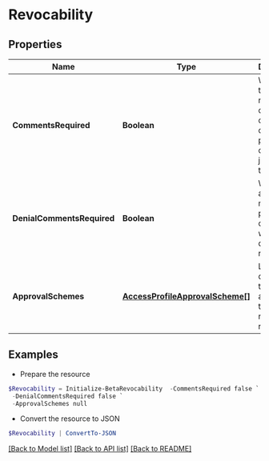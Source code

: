 # Revocability
## Properties

Name | Type | Description | Notes
------------ | ------------- | ------------- | -------------
**CommentsRequired** | **Boolean** | Whether the requester of the containing object must provide comments justifying the request | [optional] [default to $false]
**DenialCommentsRequired** | **Boolean** | Whether an approver must provide comments when denying the request | [optional] [default to $false]
**ApprovalSchemes** | [**AccessProfileApprovalScheme[]**](AccessProfileApprovalScheme.md) | List describing the steps in approving the revocation request | [optional] 

## Examples

- Prepare the resource
```powershell
$Revocability = Initialize-BetaRevocability  -CommentsRequired false `
 -DenialCommentsRequired false `
 -ApprovalSchemes null
```

- Convert the resource to JSON
```powershell
$Revocability | ConvertTo-JSON
```

[[Back to Model list]](../README.md#documentation-for-models) [[Back to API list]](../README.md#documentation-for-api-endpoints) [[Back to README]](../README.md)

